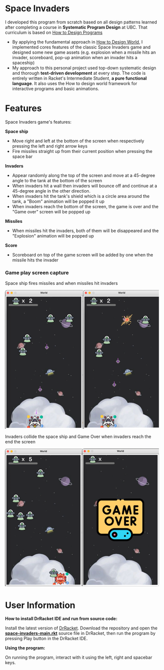 # Space Invaders

I developed this program from scratch based on all design patterns learned after completing a course in **Systematic Program Design** at UBC. That curriculum is based on [How to Design Programs](http://htdp.org/)

* By applying the fundamental approach in [How to Design World](https://world.cs.brown.edu/), I implemented cores features of the classic Space Invaders game and designed some new game assets (e.g. explosion when a missile hits an invader, scoreboard, pop-up animation when an invader hits a spaceship)
* My approach to this personal project used top-down systematic design and thorough **test-driven development** at every step. The code is entirely written in Racket's Intermediate Student, **a pure functional language**. It also uses the How to design world framework for interactive programs and basic animations.

# Features

Space Invaders game's features:

**Space ship**

* Move right and left at the bottom of the screen when respectively pressing the left and right arrow keys
* Fire missiles straight up from their current position when pressing the space bar

**Invaders**

* Appear randomly along the top of the screen and move at a 45-degree angle to the tank at the bottom of the screen
* When invaders hit a wall then invaders will bounce off and continue at a 45-degree angle in the other direction.
* When invaders hit the tank's shield which is a circle area around the tank, a "Boom" animation will
  be popped it up
* When invaders reach the bottom of the screen, the game is over and the "Game over" screen will be popped up

**Missiles**

* When missiles hit the invaders, both of them will be disappeared and the "Explosion" animation will be popped up

**Score**

* Scoreboard on top of the game screen will be added by one when the missile hits the invader

### Game play screen capture

Space ship fires missiles and when missiles hit invaders

![1658998501134](image/README/1658998501134.png)

Invaders collide the space ship and Game Over when invaders reach the end the screen

![1658998686850](image/README/1658998686850.png)

# User Information

**How to install DrRacket IDE and run from source code:**

Install the latest version of [DrRacket](https://racket-lang.org/). Download the repository and open the **[space-invaders-main.rkt](https://github.com/gsthanhnguyen/space-invaders/blob/main/space-invaders-main.rkt)** source file in DrRacket, then run the program by pressing Play button in the DrRacket IDE.

**Using the program:**

On running the program, interact with it using the left, right and spacebar keys.
